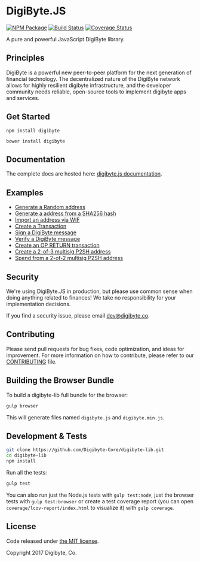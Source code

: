 DigiByte.JS
=======

[![NPM Package](https://img.shields.io/npm/v/bitcore-lib.svg?style=flat-square)](https://www.npmjs.org/package/bitcore-lib)
[![Build Status](https://img.shields.io/travis/digibyte/digibyte.js.svg?branch=master&style=flat-square)](https://travis-ci.org/digibyte/digibyte.js)
[![Coverage Status](https://img.shields.io/coveralls/digibyte/digibyte.js.svg?style=flat-square)](https://coveralls.io/r/digibyte/digibyte.js)

A pure and powerful JavaScript DigiByte library.

## Principles

DigiByte is a powerful new peer-to-peer platform for the next generation of financial technology. The decentralized nature of the DigiByte network allows for highly resilient digibyte infrastructure, and the developer community needs reliable, open-source tools to implement digibyte apps and services.

## Get Started

```
npm install digibyte
```

```
bower install digibyte
```

## Documentation

The complete docs are hosted here: [digibyte.js documentation](https://github.com/DigiByte-Core/digibyte-lib/blob/master/docs/index.md).

## Examples

* [Generate a Random address](https://github.com/Digibyte-Core/digibyte-lib/blob/master/docs/examples.md#generate-a-random-address)
* [Generate a address from a SHA256 hash](https://github.com/Digibyte-Core/digibyte-lib/blob/master/docs/examples.md#generate-a-address-from-a-sha256-hash)
* [Import an address via WIF](https://github.com/Digibyte-Core/digibyte-lib/blob/master/docs/examples.md#import-an-address-via-wif)
* [Create a Transaction](https://github.com/Digibyte-Core/digibyte-lib/blob/master/docs/examples.md#create-a-transaction)
* [Sign a DigiByte message](https://github.com/Digibyte-Core/digibyte-lib/blob/master/docs/examples.md#sign-a-bitcoin-message)
* [Verify a DigiByte message](https://github.com/Digibyte-Core/digibyte-lib/blob/master/docs/examples.md#verify-a-bitcoin-message)
* [Create an OP RETURN transaction](https://github.com/Digibyte-Core/digibyte-lib/blob/master/docs/examples.md#create-an-op-return-transaction)
* [Create a 2-of-3 multisig P2SH address](https://github.com/Digibyte-Core/digibyte-lib/blob/master/docs/examples.md#create-a-2-of-3-multisig-p2sh-address)
* [Spend from a 2-of-2 multisig P2SH address](https://github.com/Digibyte-Core/digibyte-lib/blob/master/docs/examples.md#spend-from-a-2-of-2-multisig-p2sh-address)


## Security

We're using DigiByte.JS in production, but please use common sense when doing anything related to finances! We take no responsibility for your implementation decisions.

If you find a security issue, please email dev@digibyte.co.

## Contributing

Please send pull requests for bug fixes, code optimization, and ideas for improvement. For more information on how to contribute, please refer to our [CONTRIBUTING](https://github.com/Digibyte-Core/digibyte-lib/blob/master/CONTRIBUTING.md) file.

## Building the Browser Bundle

To build a digibyte-lib full bundle for the browser:

```sh
gulp browser
```

This will generate files named `digibyte.js` and `digibyte.min.js`.


## Development & Tests

```sh
git clone https://github.com/Digibyte-Core/digibyte-lib.git
cd digibyte-lib
npm install
```

Run all the tests:

```sh
gulp test
```

You can also run just the Node.js tests with `gulp test:node`, just the browser tests with `gulp test:browser`
or create a test coverage report (you can open `coverage/lcov-report/index.html` to visualize it) with `gulp coverage`.

## License

Code released under [the MIT license](https://github.com/Digibyte-Core/digibyte-lib/blob/master/LICENSE).

Copyright 2017 Digibyte, Co.
